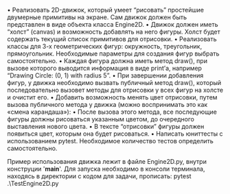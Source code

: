 • Реализовать 2D-движок, который умеет “рисовать” простейшие
двумерные примитивы на экране. Сам движок должен быть
представлен в виде объекта класса Engine2D.
• Движок должен иметь “холст” (canvas) и возможность добавлять
на него фигуры. Холст будет содержать текущий список
примитивов для отрисовки.
• Реализовать классы для 3-х геометрических фигур: окружность,
треугольник, прямоугольник. Необходимые параметры для
создания фигур выбрать самостоятельно.
• Каждая фигура должна иметь метод draw(), при вызове которого
выводится информация в виде print’а, например “Drawing Circle:
(0, 1) with radius 5”.
• При завершении добавления фигур, у движка необходимо
вызвать публичный метод draw(), который последовательно
вызовет методы для отрисовки у всех фигур на холсте и очистит
его.
• Добавить возможность менять цвет отрисовки, путем вызова
публичного метода у движка (можно воспринимать это как
«смена карандаша»):
• После вызова этого метода, все последующие фигуры
должны рисоваться указанным цветом, до очередного
выставления нового цвета.
• В тексте “отрисовки” фигуры должен появиться цвет,
которым она будет рисоваться.
• Написать юниттесты с использованием pytest. Необходимое
количество тестов определить самостоятельно.


Пример использования движка лежит в файле Engine2D.py, внутри конструции '__main__'.
Для запуска необходимо в консоли терминала, находясь в директории с кодом для задачи, прописать: pytest .\TestEngine2D.py
